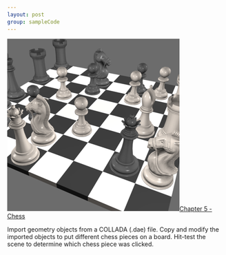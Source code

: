 ```yaml
---
layout: post
group: sampleCode
---
```


![Chess pieces on a board](/images/C5P1.png)[Chapter 5 - Chess](https://github.com/d-ronnqvist/SCNBook-code/tree/obj-c/Chapter%2005%20-%20Chess/Code/Chapter%2005%20-%20Chess)

Import geometry objects from a COLLADA (.dae) file. Copy and modify the imported objects to put different chess pieces on a board. Hit-test the scene to determine which chess piece was clicked. 